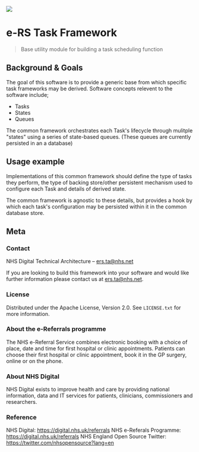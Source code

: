 ![](https://digital.nhs.uk/media/89/NHSDigital/variant1/NHS-Digital-logo_WEB_LEFT-100x855)

# e-RS Task Framework 
> Base utility module for building a task scheduling function

## Background & Goals

The goal of this software is to provide a generic base from which specific task frameworks may be derived.
Software concepts relevent to the software include;

* Tasks
* States
* Queues

The common framework orchestrates each Task's lifecycle through mulitple "states" using a series of state-based queues.  (These queues are currently persisted in an a database)

## Usage example

Implementations of this common framework should define the type of tasks they perform, the type of backing store/other persistent mechanism used to configure each Task and details of derived state.  

The common framework is agnostic to these details, but provides a hook by which each task's configuration may be persisted within it in the common database store.

## Meta

### Contact
NHS Digital Technical Architecture – ers.ta@nhs.net

If you are looking to build this framework into your software and would like further information please contact us at ers.ta@nhs.net.

### License
Distributed under the Apache License, Version 2.0. See ``LICENSE.txt`` for more information.

### About the e-Referrals programme
The NHS e-Referral Service combines electronic booking with a choice of place, date and time for first hospital or clinic appointments. Patients can choose their first hospital or clinic appointment, book it in the GP surgery, online or on the phone.

### About NHS Digital
NHS Digital exists to improve health and care by providing national information, data and IT services for patients, clinicians, commissioners and researchers.

### Reference
NHS Digital: https://digital.nhs.uk/referrals
NHS e-Referals Programme: https://digital.nhs.uk/referrals
NHS England Open Source Twitter: https://twitter.com/nhsopensource?lang=en